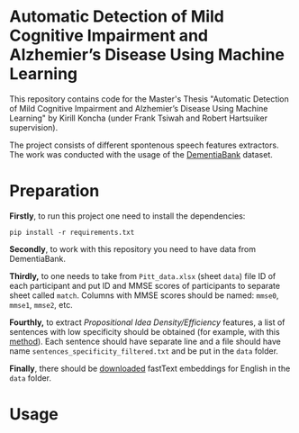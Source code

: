 # Automatic Detection of Mild Cognitive Impairment and Alzhemier’s Disease Using Machine Learning

This repository contains code for the Master's Thesis "Automatic Detection of Mild Cognitive Impairment and Alzhemier’s Disease Using Machine Learning" by Kirill Koncha (under Frank Tsiwah and Robert Hartsuiker supervision).

The project consists of different spontenous speech features extractors. The work was conducted with the usage of the [DementiaBank](https://talkbank.org/dementia/) dataset.

# Preparation

**Firstly**, to run this project one need to install the dependencies:

```
pip install -r requirements.txt
```

**Secondly**, to work with this repository you need to have data from DementiaBank.

**Thirdly,** to one needs to take from `Pitt_data.xlsx` (sheet `data`) file ID of each participant and put ID and MMSE scores of participants to separate sheet called `match`. Columns with MMSE scores should be named: `mmse0`, `mmse1`, `mmse2`, etc.

**Fourthly,** to extract *Propositional Idea Density/Efficiency* features, a list of sentences with low specificity should be obtained (for example, with this [method](https://github.com/jjessyli/speciteller)). Each sentence should have separate line and a file should have name `sentences_specificity_filtered.txt` and be put in the `data` folder.

**Finally**, there should be [downloaded](https://fasttext.cc/docs/en/crawl-vectors.html) fastText embeddings for English in the `data` folder.

# Usage